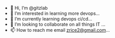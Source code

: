 - 👋 Hi, I’m @gitzlab
- 👀 I’m interested in learning more devops...
- 🌱 I’m currently learning devops ci/cd...
- 💞️ I’m looking to collaborate on all things IT ...
- 📫 How to reach me email zrice2@gmail.com...

<!---
gitzlab/gitzlab is a ✨ special ✨ repository because its `README.md` (this file) appears on your GitHub profile.
You can click the Preview link to take a look at your changes.
--->
